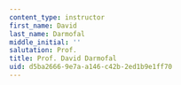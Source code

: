 ```yaml
---
content_type: instructor
first_name: David
last_name: Darmofal
middle_initial: ''
salutation: Prof.
title: Prof. David Darmofal
uid: d5ba2666-9e7a-a146-c42b-2ed1b9e1ff70
---
```

